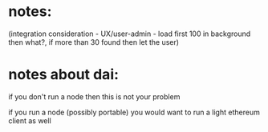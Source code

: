 # notes:

(integration consideration - UX/user-admin - load first 100 in background then what?, if more than 30 found then let the user)

# notes about dai:

if you don't run a node then this is not your problem

if you run a node (possibly portable) you would want to run a light ethereum client as well
